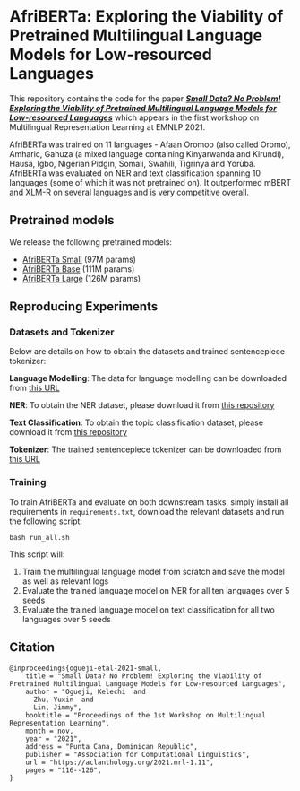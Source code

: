 # AfriBERTa: Exploring the Viability of Pretrained Multilingual Language Models for Low-resourced Languages

This repository contains the code for the paper [***Small Data? No Problem! Exploring the Viability of Pretrained Multilingual Language Models for Low-resourced Languages***](https://aclanthology.org/2021.mrl-1.11/) which appears in the first workshop on Multilingual Representation Learning at EMNLP 2021. 

AfriBERTa was trained on 11 languages - Afaan  Oromoo (also  called  Oromo), Amharic, Gahuza (a mixed language containing Kinyarwanda and Kirundi), Hausa, Igbo, Nigerian Pidgin, Somali, Swahili, Tigrinya and Yorùbá.
AfriBERTa was evaluated on NER and text classification spanning 10 languages (some of which it was not pretrained on).
It outperformed mBERT and XLM-R on several languages and is very competitive overall.


## Pretrained models

We release the following pretrained models:

- [AfriBERTa Small](https://huggingface.co/castorini/afriberta_small) (97M params)
- [AfriBERTa Base](https://huggingface.co/castorini/afriberta_base) (111M params)
- [AfriBERTa Large](https://huggingface.co/castorini/afriberta_large) (126M params)


## Reproducing Experiments

### Datasets and Tokenizer
Below are details on how to obtain the datasets and trained sentencepiece tokenizer:

**Language Modelling**: The data for language modelling can be downloaded from [this URL](https://drive.google.com/file/d/1LLMpvoWC_LgwGw9auLbF7tiolAvkncp4/view?usp=sharing)

**NER**: To obtain the NER dataset, please download it from [this repository](https://github.com/masakhane-io/masakhane-ner)

**Text Classification**: To obtain the topic classification dataset, please download it from [this repository](https://github.com/uds-lsv/transfer-distant-transformer-african)

**Tokenizer**: The trained sentencepiece tokenizer can be downloaded from [this URL](https://drive.google.com/file/d/1-wwAGgGG9iMFfj-85lVWq0sj-iEaxD-g/view?usp=sharing)


### Training

To train AfriBERTa and evaluate on both downstream tasks, simply install all requirements in ```requirements.txt```, download the relevant datasets and run the following script:

```
bash run_all.sh
```

This script will: 
1. Train the multilingual language model from scratch and save the model as well as relevant logs
2. Evaluate the trained language model on NER for all ten languages over 5 seeds
3. Evaluate the trained language model on text classification for all two languages over 5 seeds


## Citation
```
@inproceedings{ogueji-etal-2021-small,
    title = "Small Data? No Problem! Exploring the Viability of Pretrained Multilingual Language Models for Low-resourced Languages",
    author = "Ogueji, Kelechi  and
      Zhu, Yuxin  and
      Lin, Jimmy",
    booktitle = "Proceedings of the 1st Workshop on Multilingual Representation Learning",
    month = nov,
    year = "2021",
    address = "Punta Cana, Dominican Republic",
    publisher = "Association for Computational Linguistics",
    url = "https://aclanthology.org/2021.mrl-1.11",
    pages = "116--126",
}
```
